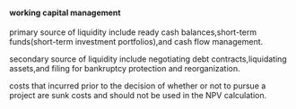 #### working capital management

primary source of liquidity include ready cash balances,short-term funds(short-term investment portfolios),and cash flow management.

secondary source of liquidity include negotiating debt contracts,liquidating assets,and filing for bankruptcy protection and reorganization.

costs that incurred prior to the decision of whether or not to pursue
a project are sunk costs and should not be used in the NPV calculation.



